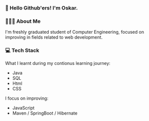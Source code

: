 ### 👋 Hello Github'ers! I'm Oskar.

### 🙋🏻‍♂️ About Me

I'm freshly graduated student of Computer Engineering, focused on improving in fields related to web development.

### 💻 Tech Stack

What I learnt during my contionus learning journey:
- Java
- SQL
- Html
- CSS

I focus on improving:
- JavaScript
- Maven / SpringBoot / Hibernate

